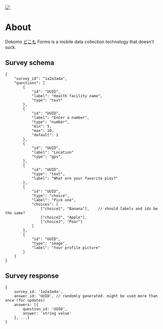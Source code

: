 ![](https://magnum.travis-ci.com/SEL-Columbia/dokomoforms.svg?token=YQoxqgi37o2BmSPVXoMS&branch=master)

# About

Dokomo [どこも](http://tangorin.com/general/%E3%81%A9%E3%81%93%E3%82%82) Forms is a mobile data collection technology that doesn't suck.
 


## Survey schema
```
{
    "survey_id": "1a2a3a4a",
    "questions": [
        {
            "id": "UUID",
            "label": "Health facility name",
            "type": "text"
        },
        {
            "id": "UUID",
            "label": "Enter a number",
            "type": "number",
            "min": 5,
            "max": 10,
            "default": 1
        },
        {   
            "id": "UUID",
            "label": "Location"
            "type": "gps",
        },
        {
            "id": "UUID",
            "type": "text",
            "label": "What are your favorite pies?"
        },
        {   
            "id": "UUID",
            "type": "choice",
            "label": "Pick one",
            "choices": [                   
                ["choice1", "Banana"],    // should labels and ids be the same?
                ["choice2", "Apple"],
                ["choice3", "Pear"]
            ]
        },
        {
            "id": "UUID",
            "type": "image",
            "label": "Your profile picture"
        }
    ]
}
```

## Survey response
```
{
    survey_id: '1a2a3a4a',
    answer_id: 'UUID', // randomly generated. might be used more than once (for updates)
    answers: [{
        question_id: 'UUID',
        answer: 'string value'
    }, ...]
}
```
